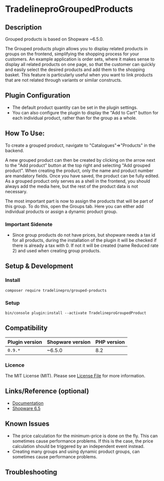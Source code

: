 # TradelineproGroupedProducts

## Description

Grouped products is based on Shopware ~6.5.0.

The Grouped products plugin allows you to display related products in groups on the frontend, simplifying the shopping process for your customers. An example application is order sets, where it makes sense to display all related products on one page, so that the customer can quickly and easily select the desired products and add them to the shopping basket. This feature is particularly useful when you want to link products that are not related through variants or similar constructs.

## Plugin Configuration

* The default product quantity can be set in the plugin settings.
* You can also configure the plugin to display the "Add to Cart" button for each individual product, rather than for the group as a whole.


## How To Use:

To create a grouped product, navigate to "Catalogues"=>"Products" in the backend.

A new grouped product can then be created by clicking on the arrow next to the "Add product" button at the top right and selecting "Add grouped product". When creating the product, only the name and product number are mandatory fields. Once you have saved, the product can be fully edited. As a grouped product only serves as a shell in the frontend, you should always add the media here, but the rest of the product data is not necessary.

The most important part is now to assign the products that will be part of this group. To do this, open the Groups tab.
Here you can either add individual products or assign a dynamic product group.


### Important Sidenote

* Since group products do not have prices, but shopware needs a tax id for all products, during the installation of the plugin it will be checked if there is already a tax with 0. If not it will be created (name Reduced rate 2) and used when creating group products.

## Setup & Development

### Install
```
composer require tradelinepro/grouped-products
```

### Setup

```
bin/console plugin:install --activate TradelineproGroupedProduct
```

## Compatibility

| Plugin version | Shopware version | PHP version | 
|----------------|------------------|-------------|
| `0.9.*`        | ~6.5.0           | 8.2         |

### Licence
The MIT License (MIT). Please see [License File](LICENSE) for more information.

## Links/Reference (optional)

* [Documentation][WIKI]
* [Shopware 6.5][SW]

## Known Issues

* The price calculation for the minimum-price is done on the fly. This can sometimes cause performance problems. If this is the case, the price calculation should be triggered by an independent event instead.
* Creating many groups and using dynamic product groups, can sometimes cause performance problems.

## Troubleshooting


[WIKI]: https://docs.tradelinepro.de/gruppenprodukte
[SW]:https://docs.shopware.com/en/shopware-6-en/getting-started
